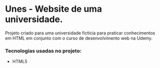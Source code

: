 # Unes - Website de uma universidade.

Projeto criado para uma universidade fictícia para praticar conhecimentos em HTML em conjunto com o curso de desenvolvimento web na Udemy.

### Tecnologias usadas no projeto:

- HTML5